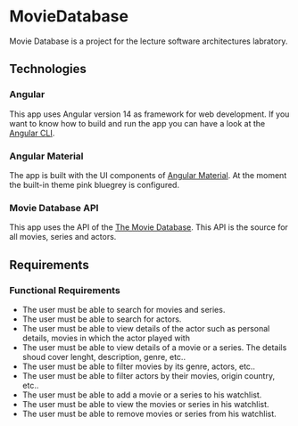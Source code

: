 # MovieDatabase
Movie Database is a project for the lecture software architectures labratory.

## Technologies

### Angular
This app uses Angular version 14 as framework for web development.
If you want to know how to build and run the app you can have a look at the [Angular CLI](https://angular.io/cli).

### Angular Material
The app is built with the UI components of [Angular Material](https://material.angular.io/).
At the moment the built-in theme pink bluegrey is configured.


### Movie Database API
This app uses the API of the [The Movie Database](https://www.themoviedb.org/?language=de). This API is the source for all movies, series and actors.

## Requirements

### Functional Requirements
* The user must be able to search for movies and series.
* The user must be able to search for actors.
* The user must be able to view details of the actor such as personal details, movies in which the actor played with
* The user must be able to view details of a movie or a series. The details shoud cover lenght, description, genre, etc..
* The user must be able to filter movies by its genre, actors, etc..
* The user must be able to filter actors by their movies, origin country, etc..
* The user must be able to add a movie or a series to his watchlist.
* The user must be able to view the movies or series in his watchlist.
* The user must be able to remove movies or series from his watchlist.
